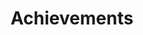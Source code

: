 ---
layout: achievements
permalink: /achievements/
title: Achievements
description: Great achievement always requires great sacrifice.
nav: true
nav_order: 4

achievements:
  - title: "PrettiSmart wins IEEE Symposium Pacific Visualization Journal Track Honorable Mention Award!"
    date: "2025-04-24"
    description: >
      Received a  Best Paper Award for our work on “PrettiSmart: Visual Interpretation of Smart Contracts via Simulation.”
    link: "https://arxiv.org/pdf/2412.18484"

---